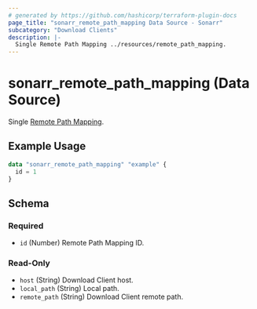 ```yaml
---
# generated by https://github.com/hashicorp/terraform-plugin-docs
page_title: "sonarr_remote_path_mapping Data Source - Sonarr"
subcategory: "Download Clients"
description: |-
  Single Remote Path Mapping ../resources/remote_path_mapping.
---
```


# sonarr_remote_path_mapping (Data Source)

<!-- subcategory:Download Clients -->
Single [Remote Path Mapping](../resources/remote_path_mapping).

## Example Usage

```terraform
data "sonarr_remote_path_mapping" "example" {
  id = 1
}
```

<!-- schema generated by tfplugindocs -->
## Schema

### Required

- `id` (Number) Remote Path Mapping ID.

### Read-Only

- `host` (String) Download Client host.
- `local_path` (String) Local path.
- `remote_path` (String) Download Client remote path.
